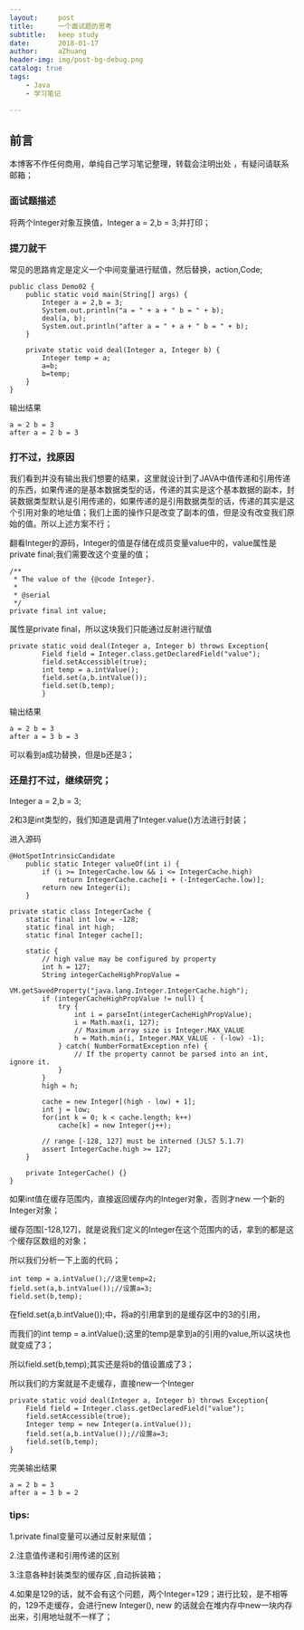 ```yaml
---
layout:     post
title:      一个面试题的思考
subtitle:   keep study
date:       2018-01-17
author:     aZhuang
header-img: img/post-bg-debug.png
catalog: true
tags:
    - Java
    - 学习笔记

---
```


## 前言

本博客不作任何商用，单纯自己学习笔记整理，转载会注明出处 ，有疑问请联系邮箱；

### 面试题描述

将两个Integer对象互换值，Integer a = 2,b = 3;并打印；

### 提刀就干

常见的思路肯定是定义一个中间变量进行赋值，然后替换，action,Code;

```
public class Demo02 {
    public static void main(String[] args) {
        Integer a = 2,b = 3;
        System.out.println("a = " + a + " b = " + b);
        deal(a, b);
        System.out.println("after a = " + a + " b = " + b);
    }

    private static void deal(Integer a, Integer b) {
        Integer temp = a;
        a=b;
        b=temp;
    }
}
```

输出结果

```
a = 2 b = 3
after a = 2 b = 3
```

### 打不过，找原因

我们看到并没有输出我们想要的结果，这里就设计到了JAVA中值传递和引用传递的东西，如果传递的是基本数据类型的话，传递的其实是这个基本数据的副本，封装数据类型默认是引用传递的，如果传递的是引用数据类型的话，传递的其实是这个引用对象的地址值；我们上面的操作只是改变了副本的值，但是没有改变我们原始的值。所以上述方案不行；   

翻看Integer的源码，Integer的值是存储在成员变量value中的，value属性是private final;我们需要改这个变量的值；

```
/**
 * The value of the {@code Integer}.
 *
 * @serial
 */
private final int value;
```

属性是private final，所以这块我们只能通过反射进行赋值

```
private static void deal(Integer a, Integer b) throws Exception{
        Field field = Integer.class.getDeclaredField("value");
        field.setAccessible(true);
        int temp = a.intValue();
        field.set(a,b.intValue());
        field.set(b,temp);
        }
```

输出结果

```
a = 2 b = 3
after a = 3 b = 3
```

可以看到a成功替换，但是b还是3；

### 还是打不过，继续研究；

Integer a = 2,b = 3;   

2和3是int类型的，我们知道是调用了Integer.value()方法进行封装；   

进入源码

```
@HotSpotIntrinsicCandidate
    public static Integer valueOf(int i) {
        if (i >= IntegerCache.low && i <= IntegerCache.high)
            return IntegerCache.cache[i + (-IntegerCache.low)];
        return new Integer(i);
    }
```

```
private static class IntegerCache {
    static final int low = -128;
    static final int high;
    static final Integer cache[];

    static {
        // high value may be configured by property
        int h = 127;
        String integerCacheHighPropValue =
            VM.getSavedProperty("java.lang.Integer.IntegerCache.high");
        if (integerCacheHighPropValue != null) {
            try {
                int i = parseInt(integerCacheHighPropValue);
                i = Math.max(i, 127);
                // Maximum array size is Integer.MAX_VALUE
                h = Math.min(i, Integer.MAX_VALUE - (-low) -1);
            } catch( NumberFormatException nfe) {
                // If the property cannot be parsed into an int, ignore it.
            }
        }
        high = h;

        cache = new Integer[(high - low) + 1];
        int j = low;
        for(int k = 0; k < cache.length; k++)
            cache[k] = new Integer(j++);

        // range [-128, 127] must be interned (JLS7 5.1.7)
        assert IntegerCache.high >= 127;
    }

    private IntegerCache() {}
}
```

如果int值在缓存范围内，直接返回缓存内的Integer对象，否则才new 一个新的Integer对象；

缓存范围[-128,127]，就是说我们定义的Integer在这个范围内的话，拿到的都是这个缓存区数组的对象；

所以我们分析一下上面的代码；

```
int temp = a.intValue();//这里temp=2;
field.set(a,b.intValue());//设置a=3;
field.set(b,temp);
```

在field.set(a,b.intValue());中，将a的引用拿到的是缓存区中的3的引用，   

而我们的int temp = a.intValue();这里的temp是拿到a的引用的value,所以这块也就变成了3；  

所以field.set(b,temp);其实还是将b的值设置成了3；  

所以我们的方案就是不走缓存，直接new一个Integer 

```
private static void deal(Integer a, Integer b) throws Exception{
    Field field = Integer.class.getDeclaredField("value");
    field.setAccessible(true);
    Integer temp = new Integer(a.intValue());
    field.set(a,b.intValue());//设置a=3;
    field.set(b,temp);
}
```

完美输出结果

```
a = 2 b = 3
after a = 3 b = 2
```

### tips:

1.private final变量可以通过反射来赋值；   

2.注意值传递和引用传递的区别     

3.注意各种封装类型的缓存区  ,自动拆装箱；  

4.如果是129的话，就不会有这个问题，两个Integer=129；进行比较，是不相等的，129不走缓存，会进行new Integer(), new 的话就会在堆内存中new一块内存出来，引用地址就不一样了；